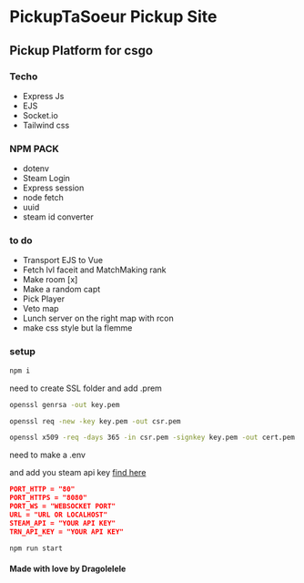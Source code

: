 # PickupTaSoeur Pickup Site

## Pickup Platform for csgo

### Techo

- Express Js
- EJS
- Socket.io
- Tailwind css

### NPM PACK

- dotenv
- Steam Login
- Express session
- node fetch
- uuid
- steam id converter

### to do

- Transport EJS to Vue
- Fetch lvl faceit and MatchMaking rank
- Make room [x]
- Make a random capt
- Pick Player
- Veto map
- Lunch server on the right map with rcon
- make css style but la flemme

### setup

```bash
npm i
```

need to create SSL folder and add .prem

```bash
openssl genrsa -out key.pem

openssl req -new -key key.pem -out csr.pem

openssl x509 -req -days 365 -in csr.pem -signkey key.pem -out cert.pem
```

need to make a .env

and add you steam api key [find here](https://steamcommunity.com/dev/apikey)

```json
PORT_HTTP = "80"
PORT_HTTPS = "8080"
PORT_WS = "WEBSOCKET PORT"
URL = "URL OR LOCALHOST"
STEAM_API = "YOUR API KEY"
TRN_API_KEY = "YOUR API KEY"
```

```bash
npm run start
```

#### Made with love by Dragolelele

